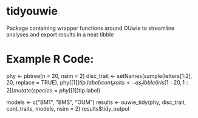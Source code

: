 # tidyouwie
Package containing wrapper functions around OUwie to streamline analyses and export results in a neat tibble


# Example R Code:
phy <- pbtree(n = 20, nsim = 2)
disc_trait <- setNames(sample(letters[1:2], 20, replace = TRUE), phy[[1]]$tip.label)
cont_traits <- as_tibble(iris[1:20, 1:2]) %>%
  mutate(species = phy[[1]]$tip.label)

 models <- c("BM1", "BMS", "OUM") 
results <- ouwie_tidy(phy, disc_trait, cont_traits, models, nsim = 2)
results$tidy_output
